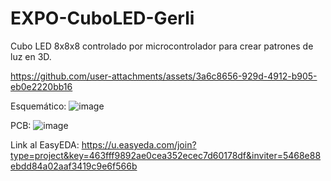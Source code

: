 # EXPO-CuboLED-Gerli
Cubo LED 8x8x8 controlado por microcontrolador para crear patrones de luz en 3D. 



https://github.com/user-attachments/assets/3a6c8656-929d-4912-b905-eb0e2220bb16



Esquemático:
![image](https://github.com/user-attachments/assets/da123201-e544-49c2-99b8-1e02a1b9f442)

PCB:
![image](https://github.com/user-attachments/assets/189eb1e5-c5bc-4aa7-8e2e-19a69e9c36ef)

Link al EasyEDA: 
https://u.easyeda.com/join?type=project&key=463fff9892ae0cea352ecec7d60178df&inviter=5468e88ebdd84a02aaf3419c9e6f566b
